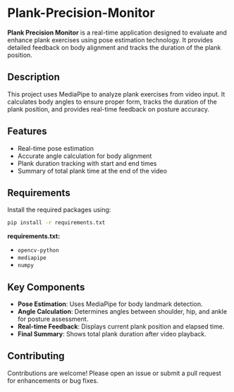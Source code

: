 # Plank-Precision-Monitor

**Plank Precision Monitor** is a real-time application designed to evaluate and enhance plank exercises using pose estimation technology. It provides detailed feedback on body alignment and tracks the duration of the plank position.

## Description

This project uses MediaPipe to analyze plank exercises from video input. It calculates body angles to ensure proper form, tracks the duration of the plank position, and provides real-time feedback on posture accuracy.

## Features

- Real-time pose estimation
- Accurate angle calculation for body alignment
- Plank duration tracking with start and end times
- Summary of total plank time at the end of the video

## Requirements

Install the required packages using:
```bash
pip install -r requirements.txt
```

**requirements.txt:**
- `opencv-python`
- `mediapipe`
- `numpy`

## Key Components

- **Pose Estimation**: Uses MediaPipe for body landmark detection.
- **Angle Calculation**: Determines angles between shoulder, hip, and ankle for posture assessment.
- **Real-time Feedback**: Displays current plank position and elapsed time.
- **Final Summary**: Shows total plank duration after video playback.

## Contributing

Contributions are welcome! Please open an issue or submit a pull request for enhancements or bug fixes.
